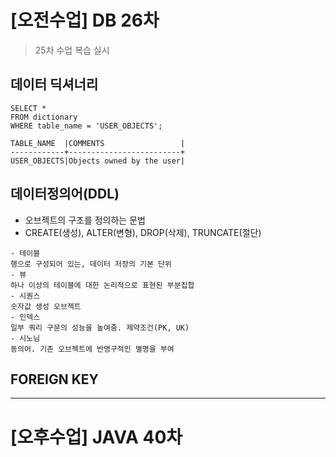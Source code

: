 # [오전수업] DB 26차

> 25차 수업 복습 실시

## 데이터 딕셔너리
```
SELECT *
FROM dictionary
WHERE table_name = 'USER_OBJECTS';

TABLE_NAME  |COMMENTS                 |
------------+-------------------------+
USER_OBJECTS|Objects owned by the user|
```

## 데이터정의어(DDL)
- 오브젝트의 구조를 정의하는 문법
- CREATE(생성), ALTER(변형), DROP(삭제), TRUNCATE(절단)
```
- 테이블
행으로 구성되어 있는, 데이터 저장의 기본 단위
- 뷰
하나 이상의 테이블에 대한 논리적으로 표현된 부분집합
- 시퀀스
숫자값 생성 오브젝트
- 인덱스
일부 쿼리 구문의 성능을 높여줌. 제약조건(PK, UK)
- 시노님
동의어. 기존 오브젝트에 반영구적인 별명을 부여
```

## FOREIGN KEY

---

# [오후수업] JAVA 40차
